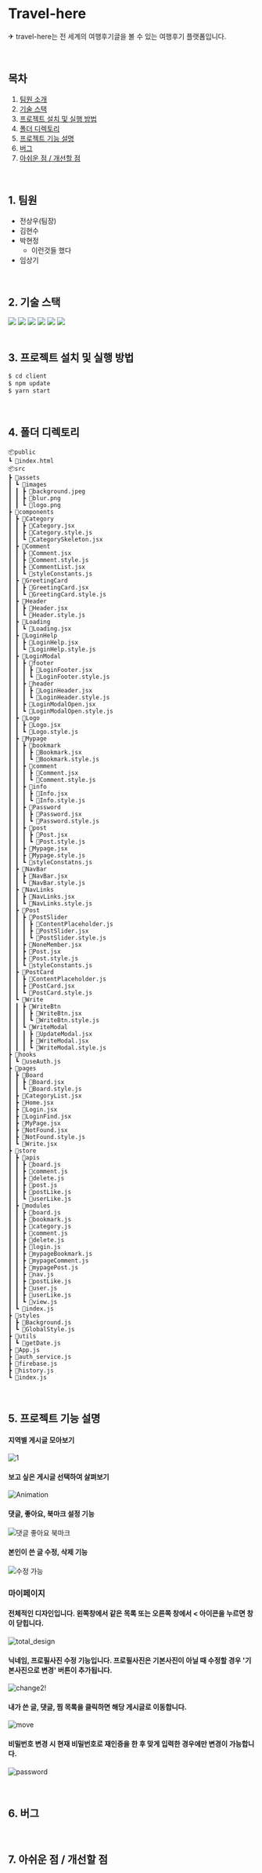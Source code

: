 # Travel-here

✈ travel-here는 전 세계의 여행후기글을 볼 수 있는 여행후기 플랫폼입니다.

<br>

## 목차

1. [팀원 소개](#1)
2. [기술 스택](#2)
3. [프로젝트 설치 및 실행 방법](#3)
4. [폴더 디렉토리](#4)
5. [프로젝트 기능 설명](#5)
6. [버그](#6)
7. [아쉬운 점 / 개선할 점](#7)

<br>

## 1. 팀원 <a id="1"></a>

- 전상우(팀장)
- 김현수
- 박현정
  - 이런것들 했다
- 임상기

<br>

## 2. 기술 스택 <a id="2"></a>

<img src="https://img.shields.io/badge/React-61DAFB?style=for-the-badge&logo=react&logoColor=black">
<img src="https://img.shields.io/badge/React_Router-CA4245?style=for-the-badge&logo=react-router&logoColor=black">
<img src="https://img.shields.io/badge/Redux-764ABC?style=for-the-badge&logo=Redux&logoColor=black">
<img src="https://img.shields.io/badge/Redux_Thunk-a88bd6?style=for-the-badge&logo=Redux&logoColor=black">
<img src="https://img.shields.io/badge/styled_Components-DB7093?style=for-the-badge&logo=styled-components&logoColor=black">
<img src="https://img.shields.io/badge/Firebase-FFCA28?style=for-the-badge&logo=Firebase&logoColor=black">

<br>
<br>

## 3. 프로젝트 설치 및 실행 방법 <a id="3"></a>

```js
$ cd client
$ npm update
$ yarn start
```

<br>

## 4. 폴더 디렉토리 <a id="4"></a>

```
📦public
┗ 📜index.html
📦src
┣ 📂assets
┃ ┗ 📂images
┃ ┃ ┣ 📜background.jpeg
┃ ┃ ┣ 📜blur.png
┃ ┃ ┗ 📜logo.png
┣ 📂components
┃ ┣ 📂Category
┃ ┃ ┣ 📜Category.jsx
┃ ┃ ┣ 📜Category.style.js
┃ ┃ ┗ 📜CategorySkeleton.jsx
┃ ┣ 📂Comment
┃ ┃ ┣ 📜Comment.jsx
┃ ┃ ┣ 📜Comment.style.js
┃ ┃ ┣ 📜CommentList.jsx
┃ ┃ ┗ 📜styleConstants.js
┃ ┣ 📂GreetingCard
┃ ┃ ┣ 📜GreetingCard.jsx
┃ ┃ ┗ 📜GreetingCard.style.js
┃ ┣ 📂Header
┃ ┃ ┣ 📜Header.jsx
┃ ┃ ┗ 📜Header.style.js
┃ ┣ 📂Loading
┃ ┃ ┗ 📜Loading.jsx
┃ ┣ 📂LoginHelp
┃ ┃ ┣ 📜LoginHelp.jsx
┃ ┃ ┗ 📜LoginHelp.style.js
┃ ┣ 📂LoginModal
┃ ┃ ┣ 📂footer
┃ ┃ ┃ ┣ 📜LoginFooter.jsx
┃ ┃ ┃ ┗ 📜LoginFooter.style.js
┃ ┃ ┣ 📂header
┃ ┃ ┃ ┣ 📜LoginHeader.jsx
┃ ┃ ┃ ┗ 📜LoginHeader.style.js
┃ ┃ ┣ 📜LoginModalOpen.jsx
┃ ┃ ┗ 📜LoginModalOpen.style.js
┃ ┣ 📂Logo
┃ ┃ ┣ 📜Logo.jsx
┃ ┃ ┗ 📜Logo.style.js
┃ ┣ 📂Mypage
┃ ┃ ┣ 📂bookmark
┃ ┃ ┃ ┣ 📜Bookmark.jsx
┃ ┃ ┃ ┗ 📜Bookmark.style.js
┃ ┃ ┣ 📂comment
┃ ┃ ┃ ┣ 📜Comment.jsx
┃ ┃ ┃ ┗ 📜Comment.style.js
┃ ┃ ┣ 📂info
┃ ┃ ┃ ┣ 📜Info.jsx
┃ ┃ ┃ ┗ 📜Info.style.js
┃ ┃ ┣ 📂Password
┃ ┃ ┃ ┣ 📜Password.jsx
┃ ┃ ┃ ┗ 📜Password.style.js
┃ ┃ ┣ 📂post
┃ ┃ ┃ ┣ 📜Post.jsx
┃ ┃ ┃ ┗ 📜Post.style.js
┃ ┃ ┣ 📜Mypage.jsx
┃ ┃ ┣ 📜Mypage.style.js
┃ ┃ ┗ 📜styleConstatns.js
┃ ┣ 📂NavBar
┃ ┃ ┣ 📜NavBar.jsx
┃ ┃ ┗ 📜NavBar.style.js
┃ ┣ 📂NavLinks
┃ ┃ ┣ 📜NavLinks.jsx
┃ ┃ ┗ 📜NavLinks.style.js
┃ ┣ 📂Post
┃ ┃ ┣ 📂PostSlider
┃ ┃ ┃ ┣ 📜ContentPlaceholder.js
┃ ┃ ┃ ┣ 📜PostSlider.jsx
┃ ┃ ┃ ┗ 📜PostSlider.style.js
┃ ┃ ┣ 📜NoneMember.jsx
┃ ┃ ┣ 📜Post.jsx
┃ ┃ ┣ 📜Post.style.js
┃ ┃ ┗ 📜styleConstants.js
┃ ┣ 📂PostCard
┃ ┃ ┣ 📜ContentPlaceholder.js
┃ ┃ ┣ 📜PostCard.jsx
┃ ┃ ┗ 📜PostCard.style.js
┃ ┗ 📂Write
┃ ┃ ┣ 📂WriteBtn
┃ ┃ ┃ ┣ 📜WriteBtn.jsx
┃ ┃ ┃ ┗ 📜WriteBtn.style.js
┃ ┃ ┗ 📂WriteModal
┃ ┃ ┃ ┣ 📜UpdateModal.jsx
┃ ┃ ┃ ┣ 📜WriteModal.jsx
┃ ┃ ┃ ┗ 📜WriteModal.style.js
┣ 📂hooks
┃ ┗ 📜useAuth.js
┣ 📂pages
┃ ┣ 📂Board
┃ ┃ ┣ 📜Board.jsx
┃ ┃ ┗ 📜Board.style.js
┃ ┣ 📜CategoryList.jsx
┃ ┣ 📜Home.jsx
┃ ┣ 📜Login.jsx
┃ ┣ 📜LoginFind.jsx
┃ ┣ 📜MyPage.jsx
┃ ┣ 📜NotFound.jsx
┃ ┣ 📜NotFound.style.js
┃ ┗ 📜Write.jsx
┣ 📂store
┃ ┣ 📂apis
┃ ┃ ┣ 📜board.js
┃ ┃ ┣ 📜comment.js
┃ ┃ ┣ 📜delete.js
┃ ┃ ┣ 📜post.js
┃ ┃ ┣ 📜postLike.js
┃ ┃ ┗ 📜userLike.js
┃ ┣ 📂modules
┃ ┃ ┣ 📜board.js
┃ ┃ ┣ 📜bookmark.js
┃ ┃ ┣ 📜category.js
┃ ┃ ┣ 📜comment.js
┃ ┃ ┣ 📜delete.js
┃ ┃ ┣ 📜login.js
┃ ┃ ┣ 📜mypageBookmark.js
┃ ┃ ┣ 📜mypageComment.js
┃ ┃ ┣ 📜mypagePost.js
┃ ┃ ┣ 📜nav.js
┃ ┃ ┣ 📜postLike.js
┃ ┃ ┣ 📜user.js
┃ ┃ ┣ 📜userLike.js
┃ ┃ ┗ 📜view.js
┃ ┗ 📜index.js
┣ 📂styles
┃ ┣ 📜Background.js
┃ ┗ 📜GlobalStyle.js
┣ 📂utils
┃ ┗ 📜getDate.js
┣ 📜App.js
┣ 📜auth_service.js
┣ 📜firebase.js
┣ 📜history.js
┗ 📜index.js
```

<br>

## 5. 프로젝트 기능 설명 <a id="5"></a>

#### 지역별 게시글 모아보기
![1](https://user-images.githubusercontent.com/68575268/132719758-2d850047-15f5-4ca7-aa17-906db95c3ff2.gif)

#### 보고 싶은 게시글 선택하여 살펴보기
![Animation](https://user-images.githubusercontent.com/68575268/132719768-569010ba-cf96-4f05-a61d-9e9cbdbde56c.gif)

#### 댓글, 좋아요, 북마크 설정 기능
![댓글 좋아요 북마크](https://user-images.githubusercontent.com/68575268/132719775-c3c39141-d7b4-4378-a15e-af001d826d67.gif)

#### 본인이 쓴 글 수정, 삭제 기능
![수정 가능](https://user-images.githubusercontent.com/68575268/132719776-a4b4e9ec-1c95-48e3-bca3-f78ec2420edf.gif)


### 마이페이지

#### 전체적인 디자인입니다. 왼쪽창에서 같은 목록 또는 오른쪽 창에서 < 아이콘을 누르면 창이 닫힙니다.
![total_design](https://user-images.githubusercontent.com/76847993/132723722-3d5cf309-8c99-49fb-8d27-c646b82e1710.gif)

#### 닉네임, 프로필사진 수정 기능입니다. 프로필사진은 기본사진이 아닐 때 수정할 경우 '기본사진으로 변경' 버튼이 추가됩니다.
![change2!](https://user-images.githubusercontent.com/76847993/132722552-1ce85841-1b46-4d2b-88a0-cde033609535.gif)

#### 내가 쓴 글, 댓글, 찜 목록을 클릭하면 해당 게시글로 이동합니다.
![move](https://user-images.githubusercontent.com/76847993/132723763-782ae28d-3753-4055-ba72-ef37a1d46860.gif)

#### 비밀번호 변경 시 현재 비밀번호로 재인증을 한 후 맞게 입력한 경우에만 변경이 가능합니다.
![password](https://user-images.githubusercontent.com/76847993/132725017-0a5abc0e-ecdc-4182-8765-101f6fed00ec.gif)


<br>

## 6. 버그 <a id="6"></a>

<br>

## 7. 아쉬운 점 / 개선할 점 <a id="7"></a>
